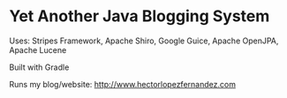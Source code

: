Yet Another Java Blogging System
=====
Uses: Stripes Framework, Apache Shiro, Google Guice, Apache OpenJPA, Apache Lucene

Built with Gradle


Runs my blog/website: http://www.hectorlopezfernandez.com
